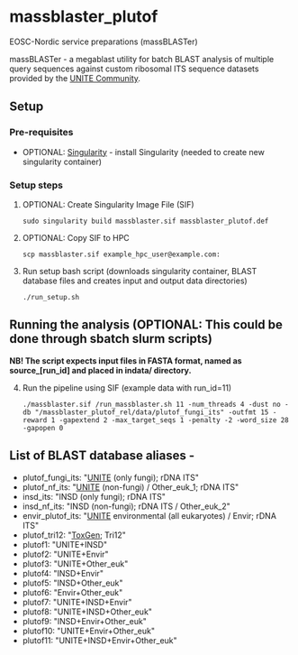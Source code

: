# massblaster_plutof
EOSC-Nordic service preparations (massBLASTer)

massBLASTer - a megablast utility for batch BLAST analysis of multiple query sequences against custom ribosomal ITS sequence datasets provided by the [UNITE Community](https://unite.ut.ee).

## Setup

### Pre-requisites

* OPTIONAL: [Singularity](https://sylabs.io/singularity/) - install Singularity (needed to create new singularity container)

### Setup steps

1. OPTIONAL: Create Singularity Image File (SIF)
    ```console
    sudo singularity build massblaster.sif massblaster_plutof.def
    ```

2. OPTIONAL: Copy SIF to HPC
    ```console
    scp massblaster.sif example_hpc_user@example.com:
    ```

3. Run setup bash script (downloads singularity container, BLAST database files and creates input and output data directories)
    ```console
    ./run_setup.sh
    ```

## Running the analysis (OPTIONAL: This could be done through sbatch slurm scripts)

**NB! The script expects input files in FASTA format, named as source_[run_id] and placed in indata/ directory.**

4. Run the pipeline using SIF (example data with run_id=11)
    ```console
    ./massblaster.sif /run_massblaster.sh 11 -num_threads 4 -dust no -db "/massblaster_plutof_rel/data/plutof_fungi_its" -outfmt 15 -reward 1 -gapextend 2 -max_target_seqs 1 -penalty -2 -word_size 28 -gapopen 0
    ```

## List of BLAST database aliases -
* plutof_fungi_its: "[UNITE](https://unite.ut.ee) (only fungi); rDNA ITS"
* plutof_nf_its: "[UNITE](https://unite.ut.ee) (non-fungi) / Other_euk_1; rDNA ITS"
* insd_its: "INSD (only fungi); rDNA ITS"
* insd_nf_its: "INSD (non-fungi); rDNA ITS / Other_euk_2"
* envir_plutof_its: "[UNITE](https://unite.ut.ee) environmental (all eukaryotes) / Envir; rDNA ITS"
* plutof_tri12: "[ToxGen](https://github.com/tomaszkulik/ToxGen); Tri12"
* plutof1: "UNITE+INSD"
* plutof2: "UNITE+Envir"
* plutof3: "UNITE+Other_euk"
* plutof4: "INSD+Envir"
* plutof5: "INSD+Other_euk"
* plutof6: "Envir+Other_euk"
* plutof7: "UNITE+INSD+Envir"
* plutof8: "UNITE+INSD+Other_euk"
* plutof9: "INSD+Envir+Other_euk"
* plutof10: "UNITE+Envir+Other_euk"
* plutof11: "UNITE+INSD+Envir+Other_euk"
